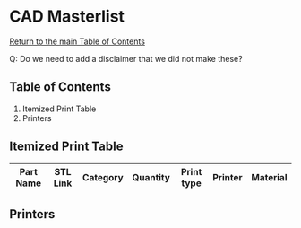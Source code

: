 # CAD Masterlist
[Return to the main Table of Contents](https://github.com/EmiliaPsacharopoulos/Formatting#table-of-contents)

Q: Do we need to add a disclaimer that we did not make these?
## Table of Contents
1. Itemized Print Table
2. Printers

## Itemized Print Table
| Part Name | STL Link | Category | Quantity | Print type | Printer | Material |
| --- | --- | --- | --- | --- | --- |--- |

## Printers
